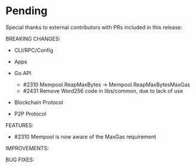 # Pending

Special thanks to external contributors with PRs included in this release:

BREAKING CHANGES:

* CLI/RPC/Config

* Apps

* Go API
  * \#2310 Mempool.ReapMaxBytes -> Mempool.ReapMaxBytesMaxGas
  * \#2431 Remove Word256 code in libs/common, due to lack of use
* Blockchain Protocol

* P2P Protocol


FEATURES:
  * \#2310 Mempool is now aware of the MaxGas requirement

IMPROVEMENTS:

BUG FIXES:
